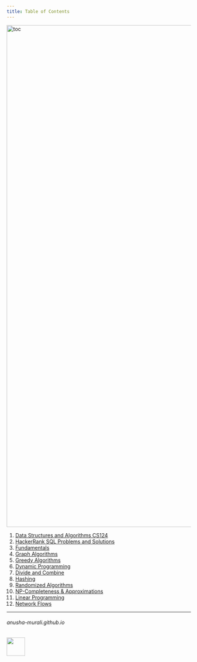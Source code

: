 ```yaml
---
title: Table of Contents
---
```


<img width="1372" alt="toc" src="https://github.com/user-attachments/assets/9a96f514-33f9-4136-95bb-7ee88a4928e9" />


1. [Data Structures and Algorithms CS124](./CS124/cs124.md)
2. [HackerRank SQL Problems and Solutions](./SQL/problems.md)
3. [Fundamentals](./fundamentals.md)
4. [Graph Algorithms](./graph.md)
5. [Greedy Algorithms](./greedy.md)
6. [Dynamic Programming](./dp.md)
7. [Divide and Combine](./dc.md)
8. [Hashing](./hashing.md)
9. [Randomized Algorithms](./randomized_algos.md)
10. [NP-Completeness & Approximations](./np.md)
11. [Linear Programming](./lp.md)
12. [Network Flows](./network_flows.md)

<!---
1. [SQL Problems](./SQL/problems.md)
-->

* * *
###### anusha-murali.github.io

<img src="https://github.com/anusha-murali/anusha-murali.github.io/assets/111596338/639243aa-2857-4595-a65a-7852762bb002" width="50" height="50"/>
